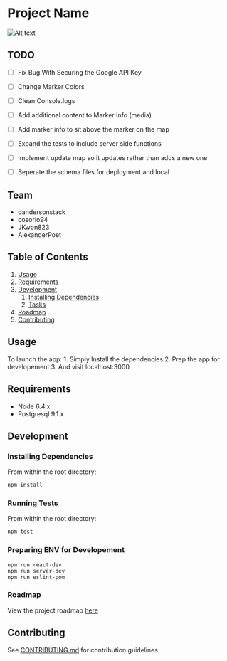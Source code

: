 # Project Name

![Alt text](https://travis-ci.org/ResponsibleRhinos/ResponsibleRhinos.svg?branch=master)

## TODO
- [ ] Fix Bug With Securing the Google API Key
- [ ] Change Marker Colors
- [ ] Clean Console.logs
- [ ] Add additional content to Marker Info (media)
- [ ] Add marker info to sit above the marker on the map
- [ ] Expand the tests to include server side functions
- [ ] Implement update map so it updates rather than adds a new one
- [ ] Seperate the schema files for deployment and local


## Team

  - dandersonstack
  - cosorio94
  - JKwon823
  - AlexanderPoet

## Table of Contents

1. [Usage](#Usage)
1. [Requirements](#requirements)
1. [Development](#development)
    1. [Installing Dependencies](#installing-dependencies)
    1. [Tasks](#tasks)
1. [Roadmap](#roadmap)
1. [Contributing](#contributing)

## Usage

To launch the app:
    1. Simply Install the dependencies
    2. Prep the app for developement
    3. And visit localhost:3000

## Requirements

- Node 6.4.x
- Postgresql 9.1.x

## Development

### Installing Dependencies

From within the root directory:

```sh
npm install
```

### Running Tests

From within the root directory:

```sh
npm test
```

### Preparing ENV for Developement
```
npm run react-dev
npm run server-dev
npm run eslint-pom
```

### Roadmap

View the project roadmap [here](https://docs.google.com/document/d/1CZSA1uOjatrw7APjXyAfUWOJxZ6SDLWhr-nDvroBXkI/edit?ts=594b3694)


## Contributing

See [CONTRIBUTING.md](CONTRIBUTING.md) for contribution guidelines.
